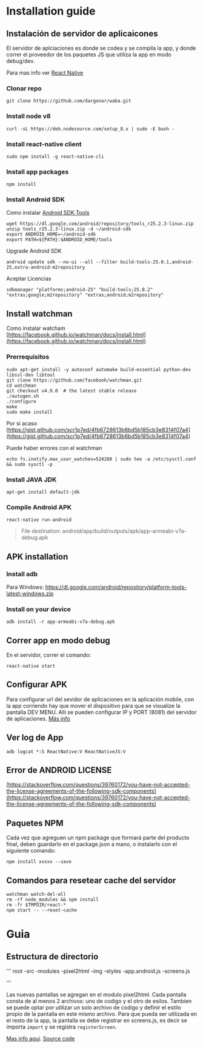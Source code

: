 # Installation guide

## Instalación de servidor de aplicaicones

El servidor de aplciaciones es donde se codea y se compila la app, y donde correr el proveedor de los paquetes JS que utiliza la app en modo debug/dev.

Para mas info ver [React Native](https://facebook.github.io/react-native/)


### Clonar repo 
```
git clone https://github.com/dargonar/waba.git
```

### Install node v8
```
curl -sL https://deb.nodesource.com/setup_8.x | sudo -E bash -
```

### Install react-native client
```
sudo npm install -g react-native-cli
```

### Install app packages
```
npm install
```

### Install Android SDK
Como instalar [Android SDK Tools](https://github.com/codepath/android_guides/wiki/Installing-Android-SDK-Tools)

```
wget https://dl.google.com/android/repository/tools_r25.2.3-linux.zip
unzip tools_r25.2.3-linux.zip -d ~/android-sdk
export ANDROID_HOME=~/android-sdk
export PATH=${PATH}:$ANDROID_HOME/tools
```

Upgrade Android SDK
```
android update sdk --no-ui --all --filter build-tools-25.0.1,android-25,extra-android-m2repository
```

Aceptar Licencias

```
sdkmanager "platforms;android-25" "build-tools;25.0.2" "extras;google;m2repository" "extras;android;m2repository"
```

## Install watchman
Como instalar watcham [https://facebook.github.io/watchman/docs/install.html](https://facebook.github.io/watchman/docs/install.html)

### Prerrequisitos

```
sudo apt-get install -y autoconf automake build-essential python-dev libssl-dev libtool
git clone https://github.com/facebook/watchman.git
cd watchman
git checkout v4.9.0  # the latest stable release
./autogen.sh
./configure
make
sudo make install
```

Por si acaso [https://gist.github.com/scr1p7ed/4fb6728613b6bd5b185cb3e8314f07a4](https://gist.github.com/scr1p7ed/4fb6728613b6bd5b185cb3e8314f07a4)

Puede haber errores con el watchman
```
echo fs.inotify.max_user_watches=524288 | sudo tee -a /etc/sysctl.conf && sudo sysctl -p
```

### Install JAVA JDK

```
apt-get install default-jdk
```

### Compile Android APK
```
react-native run-android
```

> File destination: android/app/build/outputs/apk/app-armeabi-v7a-debug.apk

## APK installation 

### Install adb
Para Windows: https://dl.google.com/android/repository/platform-tools-latest-windows.zip

### Install on your device
```
adb install -r app-armeabi-v7a-debug.apk
```

## Correr app en modo debug 

En el servidor, correr el comando:

```
react-native start
```

## Configurar APK

Para configurar url del sevidor de aplicaciones en la aplicación mobile, con la app corriendo hay que mover el dispositivo para que se visualize la pantalla DEV MENU. Alli se pueden configurar IP y PORT (8081) del servidor de aplicaciones. [Más info](https://facebook.github.io/react-native/docs/debugging.html)

## Ver log de App

```
adb logcat *:S ReactNative:V ReactNativeJS:V
```

## Error de ANDROID LICENSE

[https://stackoverflow.com/questions/39760172/you-have-not-accepted-the-license-agreements-of-the-following-sdk-components](https://stackoverflow.com/questions/39760172/you-have-not-accepted-the-license-agreements-of-the-following-sdk-components)
## Paquetes NPM

Cada vez que agreguen un npm package que formará parte del producto final, deben guardarlo en el package.json a mano, o instalarlo con el siguiente comando:

```
npm install xxxxx --save
```


## Comandos para resetear cache del servidor

```
watchman watch-del-all
rm -rf node_modules && npm install
rm -fr $TMPDIR/react-*
npm start -- --reset-cache
```

# Guia

## Estructura de directorio

'''
root
-src
	-modules
		-pixel2html
			-img
			-styles
	-app.android.js
	-screens.js

'''


Las nuevas pantallas se agregan en el modulo pixel2html. Cada pantalla consta de al menos 2 archivos: uno de codigo y el otro de esilos. Tambien se puede optar por utilizar un solo archivo de codigo y definir el estilo propio de la pantalla en este mismo archivo.
Para que pueda ser utilizada en el resto de la app, la pantalla se debe registrar en screens.js, es decir se importa `import` y se registra `registerScreen`.


[Mas info aqui](https://medium.com/react-native-training/learn-how-to-build-a-rn-redux-cryptocurrency-app-chapter-iii-a454dda156b).
[Source code](https://github.com/wesharehoodies/react-native-redux-crypto-tracker)